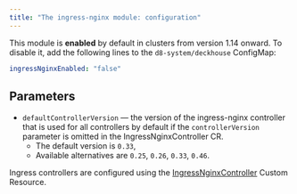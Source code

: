 ```yaml
---
title: "The ingress-nginx module: configuration"
---
```


This module is **enabled** by default in clusters from version 1.14 onward. To disable it, add the following lines to the `d8-system/deckhouse` ConfigMap:
```yaml
ingressNginxEnabled: "false"
```

## Parameters

* `defaultControllerVersion` — the version of the ingress-nginx controller that is used for all controllers by default if the `controllerVersion` parameter is omitted in the IngressNginxController CR.
    * The default version is `0.33`,
    * Available alternatives are `0.25`, `0.26`, `0.33`, `0.46`.


Ingress controllers are configured using the [IngressNginxController](cr.html#ingressnginxcontroller) Custom Resource.
